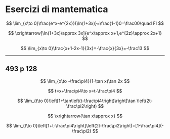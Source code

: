 # Esercizi di mantematica

$$
\lim_{x\to 0}\frac{e^x-e^{2x}}{\ln(1+3x)}=\frac{1-1}0=\frac00\quad FI
$$

$$
\xrightarrow[\ln(1+3x)\approx 3x]{e^x\approx x+1,e^{2z}\approx 2x+1}
$$

$$
\lim_{x\to 0}\frac{x+1-2x-1}{3x}=-\frac{x}{3x}=-\frac13
$$

---
## 493 p 128
$$
\lim_{x\to -\frac\pi4}(1-\tan x)\tan 2x
$$

$$
t=x+\frac\pi4\to x=t-\frac\pi4
$$

$$
\lim_{t\to 0}\left[1+\tan\left(t-\frac\pi4\right)\right]\tan \left(2t-\frac\pi2\right)
$$

$$
\xrightarrow{\tan x\approx x}
$$


$$
\lim_{t\to 0}\left[1+t-\frac\pi4\right]\left(2t-\frac\pi2\right)=[1-\frac\pi4](-\frac\pi2)
$$
<!--stackedit_data:
eyJoaXN0b3J5IjpbLTE0OTUyMTg4MjRdfQ==
-->